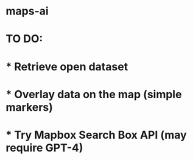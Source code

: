 # maps-ai

# TO DO:
# * Retrieve open dataset
# * Overlay data on the map (simple markers)
# * Try Mapbox Search Box API (may require GPT-4)